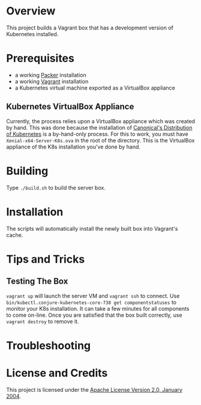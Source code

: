 # Overview
This project builds a Vagrant box that has a development version of
Kubernetes installed.  

# Prerequisites
* a working [Packer](https://www.packer.io/) installation
* a working [Vagrant](https://www.vagrantup.com/) installation
* a Kubernetes virtual machine exported as a VirtualBox appliance

## Kubernetes VirtualBox Appliance
Currently, the process relies upon a VirtualBox appliance which was created by
hand.  This was done because the installation of
[Canonical's Distribution of Kubernetes](https://www.ubuntu.com/containers/kubernetes)
is a by-hand-only process. For this to work, you must have
`Xenial-x64-Server-K8s.ova` in the root of the directory.  This is the
VirtualBox appliance of the K8s installation you've done by hand.

# Building
Type `./build.sh` to build the server box.

# Installation
The scripts will automatically install the newly built box into Vagrant's cache.

# Tips and Tricks

## Testing The Box
`vagrant up` will launch the server VM and `vagrant ssh` to connect. Use
`bin/kubectl.conjure-kubernetes-core-738 get componentstatuses` to monitor
your K8s installation.  It can take a few minutes for all components to come
on-line. Once you are satisfied that the box built correctly, use
`vagrant destroy` to remove it.

# Troubleshooting

# License and Credits
This project is licensed under the
[Apache License Version 2.0, January 2004](http://www.apache.org/licenses/).
